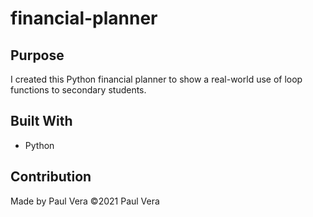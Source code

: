 # financial-planner

## Purpose
I created this Python financial planner to show a real-world use of loop functions to secondary students.

## Built With
* Python

## Contribution
Made by Paul Vera
©2021 Paul Vera